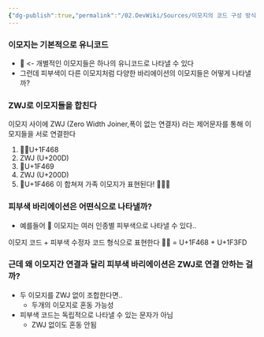 ```yaml
---
{"dg-publish":true,"permalink":"/02.DevWiki/Sources/이모지의 코드 구성 방식/"}
---
```


### 이모지는 기본적으로 유니코드

- 🍎 <- 개별적인 이모지들은 하나의 유니코드로 나타낼 수 있다
- 그런데 피부색이 다른 이모지처럼 다양한 바리에이션의 이모지들은 어떻게 나타낼까?

### ZWJ로 이모지들을 합친다

이모지 사이에 ZWJ (Zero Width Joiner,폭이 없는 연결자) 라는 제어문자를 통해 이모지들을 서로 연결한다

1. 👱‍♂️U+1F468
2. ZWJ (U+200D)
3. 👩U+1F469
4. ZWJ (U+200D)
5. 👦U+1F466 이 합쳐져 가족 이모지가 표현된다! 🧑‍🧑‍🧒

### 피부색 바리에이션은 어떤식으로 나타낼까?

- 예를들어 👨 이모지는 여러 인종별 피부색으로 나타낼 수 있다..

이모지 코드 + 피부색 수정자 코드 형식으로 표현한다 👨🏽 = U+1F468 + U+1F3FD

### 근데 왜 이모지간 연결과 달리 피부색 바리에이션은 ZWJ로 연결 안하는 걸까?

- 두 이모지를 ZWJ 없이 조합한다면..
    - 두개의 이모지로 혼동 가능성
- 피부색 코드는 독립적으로 나타낼 수 있는 문자가 아님
    - ZWJ 없이도 혼동 안됨